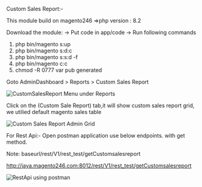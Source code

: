 Custom Sales Report:-

This module build on magento246
=>php version : 8.2

Download the module:
-> Put code in app/code
-> Run following commands
  1) php bin/magento s:up
  2) php bin/magento s:d:c 
  3) php bin/magento s:s:d -f
  4) php bin/magento c:c
  5) chmod -R 0777 var pub generated

Goto AdminDashboard > Reports > Custom Sales Report

![CustomSalesReport Menu under Reports](https://github.com/user-attachments/assets/7c007c8b-49b8-4b4b-8443-2381bbfbce68)


Click on the (Custom Sale Report) tab,it will show custom sales report grid,
we utilied default magento sales table

![Custom Sales Report Admin Grid](https://github.com/user-attachments/assets/eaa9c89c-fe5d-4899-b753-4163b934e05c)

For Rest Api:- Open postman application use below endpoints. with get method.

Note: baseurl/rest/V1/rest_test/getCustomsalesreport

http://jaya.magento246.com:8012/rest/V1/rest_test/getCustomsalesreport


![RestApi using postman](https://github.com/user-attachments/assets/a9d9024e-2b98-452b-8464-61b439a8d921)




